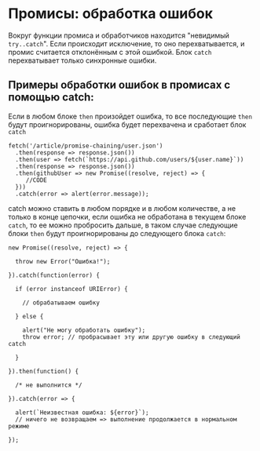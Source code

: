 # Промисы: обработка ошибок
Вокруг функции промиса и обработчиков находится "невидимый ```try..catch```". Если происходит исключение, то оно перехватывается, 
и промис считается отклонённым с этой ошибкой.
Блок ```catch``` перехватывает только синхронные ошибки.

## Примеры обработки ошибок в промисах с помощью catch:

Если в любом блоке ```then``` произойдет ошибка, то все последующие ```then``` будут проигнорированы, ошибка будет перехвачена и сработает блок ```catch```

```
fetch('/article/promise-chaining/user.json')
  .then(response => response.json())
  .then(user => fetch(`https://api.github.com/users/${user.name}`))
  .then(response => response.json())
  .then(githubUser => new Promise((resolve, reject) => {
     //CODE   
  }))
  .catch(error => alert(error.message));
```

catch можно ставить в любом порядке и в любом количестве, а не только в конце цепочки, 
если ошибка не обработана в текущем блоке ```catch```, то ее можно пробросить дальше, в таком
случае следующие блоки ```then``` будут проигнорированы до следующего блока ```catch```:

```
new Promise((resolve, reject) => {

  throw new Error("Ошибка!");

}).catch(function(error) {

  if (error instanceof URIError) {
  
    // обрабатываем ошибку
    
  } else {
  
    alert("Не могу обработать ошибку");
    throw error; // пробрасывает эту или другую ошибку в следующий catch
    
  }

}).then(function() {

  /* не выполнится */
  
}).catch(error => {

  alert(`Неизвестная ошибка: ${error}`);
  // ничего не возвращаем => выполнение продолжается в нормальном режиме

});
```